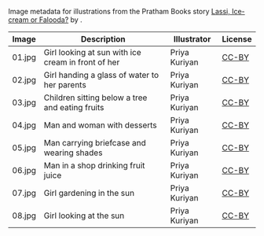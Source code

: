 Image metadata for illustrations from the Pratham Books story [Lassi, Ice-cream or Falooda?](https://storyweaver.org.in/stories/296-lassi-ice-cream-or-falooda) by .

Image | Description | Illustrator | License
----- | ----------- | ----------- | -------
01.jpg | Girl looking at sun with ice cream in front of her | Priya Kuriyan | [CC-BY](https://creativecommons.org/licenses/by/4.0/)
02.jpg | Girl handing a glass of water to her parents | Priya Kuriyan | [CC-BY](https://creativecommons.org/licenses/by/4.0/)
03.jpg | Children sitting below a tree and eating fruits  | Priya Kuriyan | [CC-BY](https://creativecommons.org/licenses/by/4.0/)
04.jpg | Man and woman with desserts | Priya Kuriyan | [CC-BY](https://creativecommons.org/licenses/by/4.0/)
05.jpg | Man carrying briefcase and wearing shades  | Priya Kuriyan | [CC-BY](https://creativecommons.org/licenses/by/4.0/)
06.jpg | Man in a shop drinking fruit juice | Priya Kuriyan | [CC-BY](https://creativecommons.org/licenses/by/4.0/)
07.jpg | Girl gardening in the sun | Priya Kuriyan | [CC-BY](https://creativecommons.org/licenses/by/4.0/)
08.jpg | Girl looking at the sun | Priya Kuriyan | [CC-BY](https://creativecommons.org/licenses/by/4.0/)